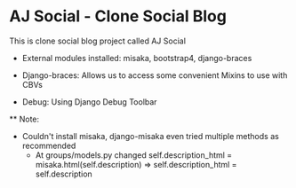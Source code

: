 # AJ Social - Clone Social Blog
This is clone social blog project called AJ Social

- External modules installed: misaka, bootstrap4, django-braces

- Django-braces: Allows us to access some convenient Mixins to use with CBVs

- Debug: Using Django Debug Toolbar 

** Note:
- Couldn't install misaka, django-misaka even tried multiple methods as recommended
	+ At groups/models.py changed 
  	self.description_html = misaka.html(self.description)
  	=> self.description_html = self.description